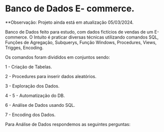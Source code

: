 # Banco de Dados   E- commerce.

**Observação: Projeto ainda está em atualização 05/03/2024.

Banco de Dados feito para estudo, com dados fictícios de vendas de um E-commerce.
O Intuito é praticar diversas técnicas utilizando comandos SQL, Funções de Agregação, Subquerys,  Função Windows, Procedures, Views, Trigges, Encoding.

Os comandos foram divididos em conjuntos sendo:

1 - Criação de Tabelas.

2 - Procedures para inserir dados aleatórios.

3 - Exploração dos Dados.

4 - 
5 - Automatização do DB.

6 - Análise de Dados usando SQL.

7 - Encoding dos Dados.

Para Análise de Dados respondemos as seguintes perguntas:
